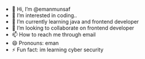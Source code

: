 - 👋 Hi, I’m @emanmunsaf
- 👀 I’m interested in coding..
- 🌱 I’m currently learning java and frontend developer
- 💞️ I’m looking to collaborate on frontend developer
- 📫 How to reach me through email
- 😄 Pronouns: eman
- ⚡ Fun fact: im learning cyber security

<!---
emanmunsaf/emanmunsaf is a ✨ special ✨ repository because its `README.md` (this file) appears on your GitHub profile.
You can click the Preview link to take a look at your changes.
--->
